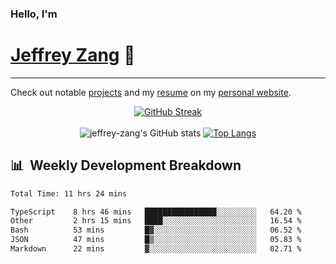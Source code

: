 
### Hello, I'm 
# [Jeffrey Zang](https://www.linkedin.com/in/jeffreyzang/) 🦀

---

Check out notable [projects](https://jeffz.dev/projects) and my [resume](https://jeffz.dev/resume) on my [personal website](https://jeffz.dev/).

<div align = 'center'>

[![GitHub Streak](https://github-readme-streak-stats.herokuapp.com/?user=jeffrey-zang&theme=tokyonight)](https://git.io/streak-stats)
<br></br>
![jeffrey-zang's GitHub stats](https://github-readme-stats.vercel.app/api?username=jeffrey-zang&show_icons=true&theme=tokyonight&hide_rank=true&hide=stars) 
[![Top Langs](https://github-readme-stats.vercel.app/api/top-langs/?username=jeffrey-zang&hide=ShaderLab,HLSL&layout=compact&theme=tokyonight)](https://github.com/anuraghazra/github-readme-stats)

</div>

## 📊 &nbsp;Weekly Development Breakdown
<!--START_SECTION:waka-->

```txt
Total Time: 11 hrs 24 mins

TypeScript    8 hrs 46 mins   ████████████████░░░░░░░░░   64.20 %
Other         2 hrs 15 mins   ████░░░░░░░░░░░░░░░░░░░░░   16.54 %
Bash          53 mins         █▓░░░░░░░░░░░░░░░░░░░░░░░   06.52 %
JSON          47 mins         █▒░░░░░░░░░░░░░░░░░░░░░░░   05.83 %
Markdown      22 mins         ▓░░░░░░░░░░░░░░░░░░░░░░░░   02.71 %
```

<!--END_SECTION:waka-->

